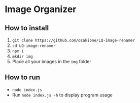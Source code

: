 # Image Organizer

## How to install

1. `git clone https://github.com/ozakione/LQ-image-renamer`
2. `cd LQ-image-renamer`
3. `npm i`
4. `mkdir img`
5. Place all your images in the `img` folder

## How to run

- `node index.js`
- Run `node index.js -h` to display program usage
